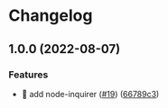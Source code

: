 # Changelog

## 1.0.0 (2022-08-07)


### Features

* 🎸 add node-inquirer ([#19](https://github.com/WayneGongCN/node-flow/issues/19)) ([66789c3](https://github.com/WayneGongCN/node-flow/commit/66789c37346e35568f9b6c4d38c4542c64d58c9f))
